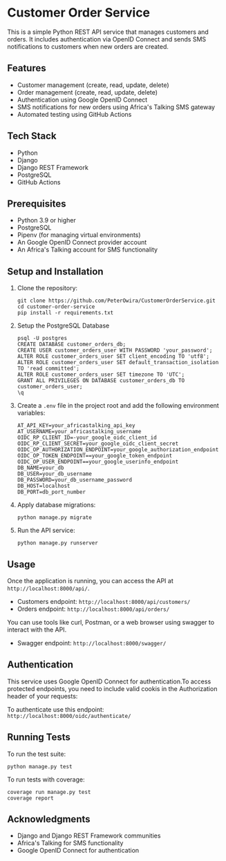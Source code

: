 # Customer Order Service

This is a simple Python REST API service that  manages customers and orders. It includes authentication via OpenID Connect and sends SMS notifications to customers when new orders are created.

## Features

- Customer management (create, read, update, delete)
- Order management (create, read, update, delete)
- Authentication using Google OpenID Connect
- SMS notifications for new orders using Africa's Talking SMS gateway
- Automated testing using GitHub Actions

## Tech Stack

- Python 
- Django 
- Django REST Framework
- PostgreSQL
- GitHub Actions

## Prerequisites

- Python 3.9 or higher
- PostgreSQL
- Pipenv (for managing virtual environments)
- An Google OpenID Connect provider account
- An Africa's Talking account for SMS functionality

## Setup and Installation

1. Clone the repository:
   ```
   git clone https://github.com/PeterOwira/CustomerOrderService.git
   cd customer-order-service
   pip install -r requirements.txt
   ```

2. Setup the PostgreSQL Database

   ```
   psql -U postgres
   CREATE DATABASE customer_orders_db;
   CREATE USER customer_orders_user WITH PASSWORD 'your_password';
   ALTER ROLE customer_orders_user SET client_encoding TO 'utf8';
   ALTER ROLE customer_orders_user SET default_transaction_isolation TO 'read committed';
   ALTER ROLE customer_orders_user SET timezone TO 'UTC';
   GRANT ALL PRIVILEGES ON DATABASE customer_orders_db TO customer_orders_user;
   \q
   ```

3. Create a `.env` file in the project root and add the following environment variables:
   ```
   AT_API_KEY=your_africastalking_api_key
   AT_USERNAME=your_africastalking_username
   OIDC_RP_CLIENT_ID=-your_google_oidc_client_id
   OIDC_RP_CLIENT_SECRET=your_google_oidc_client_secret
   OIDC_OP_AUTHORIZATION_ENDPOINT=your_google_authorization_endpoint
   OIDC_OP_TOKEN_ENDPOINT==your_google_token_endpoint
   OIDC_OP_USER_ENDPOINT==your_google_userinfo_endpoint
   DB_NAME=your_db
   DB_USER=your_db_username
   DB_PASSWORD=your_db_username_password
   DB_HOST=localhost
   DB_PORT=db_port_number
   ```


4. Apply database migrations:
   ```
   python manage.py migrate
   ```

5. Run the API service:
   ```
   python manage.py runserver
   ```

## Usage

Once the application is running, you can access the API at `http://localhost:8000/api/`.

- Customers endpoint: `http://localhost:8000/api/customers/`
- Orders endpoint: `http://localhost:8000/api/orders/`

You can use tools like curl, Postman, or a web browser using swagger to interact with the API.

- Swagger endpoint: `http://localhost:8000/swagger/`


## Authentication

This service uses Google OpenID Connect for authentication.To access protected endpoints, you need to include valid cookis in the Authorization header of your requests:

To authenticate use this endpoint: `http://localhost:8000/oidc/authenticate/`




## Running Tests

To run the test suite:

```
python manage.py test

```

To run tests with coverage:

```
coverage run manage.py test
coverage report
```


## Acknowledgments

- Django and Django REST Framework communities
- Africa's Talking for SMS functionality
- Google OpenID Connect for authentication

